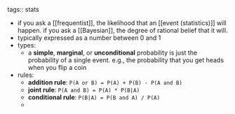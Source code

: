 tags:: stats

- if you ask a [[frequentist]], the likelihood that an [[event (statistics)]] will happen. if you ask a [[Bayesian]], the degree of rational belief that it will.
- typically expressed as a number between 0 and 1
- types:
	- a **simple**, **marginal**, or **unconditional** probability is just the probability of a single event. e.g., the probability that you get heads when you flip a coin
- rules:
	- **addition rule**: `P(A or B) = P(A) + P(B) - P(A and B)`
	- **joint rule**: `P(A and B) = P(A) * P(B|A)`
	- **conditional rule**: `P(B|A) = P(B and A) / P(A)`
	-